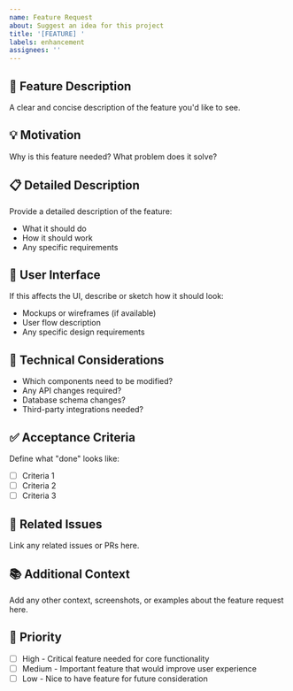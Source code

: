 ```yaml
---
name: Feature Request
about: Suggest an idea for this project
title: '[FEATURE] '
labels: enhancement
assignees: ''
---
```


## 🚀 Feature Description
A clear and concise description of the feature you'd like to see.

## 💡 Motivation
Why is this feature needed? What problem does it solve?

## 📋 Detailed Description
Provide a detailed description of the feature:
- What it should do
- How it should work
- Any specific requirements

## 🎨 User Interface
If this affects the UI, describe or sketch how it should look:
- Mockups or wireframes (if available)
- User flow description
- Any specific design requirements

## 🔧 Technical Considerations
- Which components need to be modified?
- Any API changes required?
- Database schema changes?
- Third-party integrations needed?

## ✅ Acceptance Criteria
Define what "done" looks like:
- [ ] Criteria 1
- [ ] Criteria 2
- [ ] Criteria 3

## 🔗 Related Issues
Link any related issues or PRs here.

## 📚 Additional Context
Add any other context, screenshots, or examples about the feature request here.

## 🎯 Priority
- [ ] High - Critical feature needed for core functionality
- [ ] Medium - Important feature that would improve user experience
- [ ] Low - Nice to have feature for future consideration
